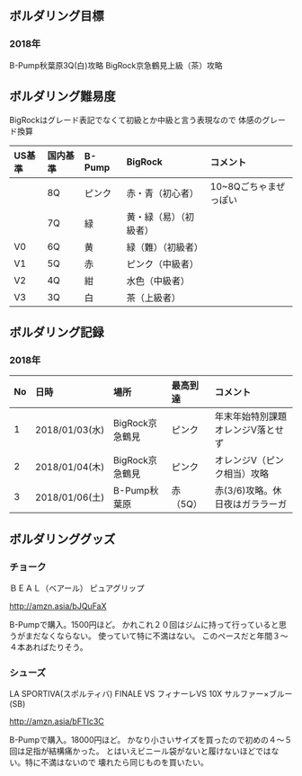## ボルダリング目標
### 2018年
B-Pump秋葉原3Q(白)攻略
BigRock京急鶴見上級（茶）攻略

## ボルダリング難易度
BigRockはグレード表記でなくて初級とか中級と言う表現なので
体感のグレード換算

|US基準|国内基準|B-Pump|BigRock|コメント|
|:--|:--|:--|:--|:--|
||8Q|ピンク|赤・青（初心者）|10~8Qごちゃまぜっぽい|
||7Q|緑|黄・緑（易）（初級者）||
|V0|6Q|黄|緑（難）（初級者）||
|V1|5Q|赤|ピンク（中級者）||
|V2|4Q|紺|水色（中級者）||
|V3|3Q|白|茶（上級者）||


## ボルダリング記録
### 2018年
|No|日時|場所|最高到達|コメント|
|:--|:--|:--|:--|:--|
|1|2018/01/03(水)|BigRock京急鶴見|ピンク|年末年始特別課題オレンジV落とせず|
|2|2018/01/04(木)|BigRock京急鶴見|ピンク|オレンジV（ピンク相当）攻略|
|3|2018/01/06(土)|B-Pump秋葉原|赤（5Q）|赤(3/6)攻略。休日夜はガララーガ|


## ボルダリンググッズ
### チョーク
ＢＥＡＬ（ベアール） ピュアグリップ 

http://amzn.asia/bJQuFaX

B-Pumpで購入。1500円ほど。
かれこれ２０回はジムに持って行っていると思うがまだなくならない。
使っていて特に不満はない。
このペースだと年間３〜４本あればたりそう。

### シューズ
LA SPORTIVA(スポルティバ) FINALE VS フィナーレVS 10X サルファー×ブルー(SB) 

http://amzn.asia/bFTIc3C

B-Pumpで購入。18000円ほど。
かなり小さいサイズを買ったので初めの４〜５回は足指が結構痛かった。
とはいえビニール袋がないと履けないほどではない。特に不満はないので
壊れたら同じものを買いたい。


